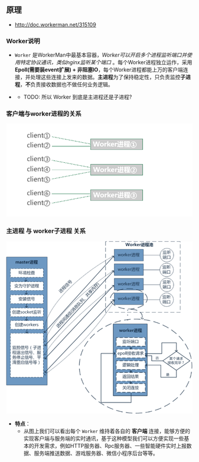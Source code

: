 ## 原理
* http://doc.workerman.net/315109

### Worker说明
* `Worker` 是WorkerMan中最基本容器，*Worker可以开启多个进程监听端口并使用特定协议通讯，类似nginx监听某个端口* 。每个Worker进程独立运作，采用 **Epoll(需要装event扩展) + 非阻塞IO**，每个Worker进程都能上万的客户端连接，并处理这些连接上发来的数据。**主进程**为了保持稳定性，只负责监控**子进程**，**不**负责接收数据也不做任何业务逻辑。

* * TODO: 所以 Worker 到底是主进程还是子进程?

### 客户端与worker进程的关系
![客户端与worker进程的关系](./images/Worker.png)


### **主进程** 与 **worker子进程** 关系
![主进程与Worker子进程关系](./images/master_and_worker.png)

* **特点**：
    * 从图上我们可以看出每个 `Worker` 维持着各自的 **客户端** 连接，能够方便的实现客户端与服务端的实时通讯，基于这种模型我们可以方便实现一些基本的开发需求，例如HTTP服务器、Rpc服务器、一些智能硬件实时上报数据、服务端推送数据、游戏服务器、微信小程序后台等等。
